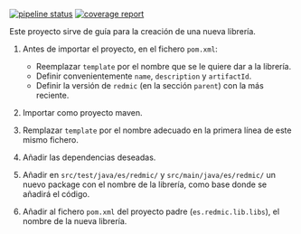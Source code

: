[![pipeline status](https://git.redmic.net/redmic-server/template/badges/dev/pipeline.svg)](https://git.redmic.net/redmic-server/template/commits/dev) [![coverage report](https://git.redmic.net/redmic-server/template/badges/dev/coverage.svg)](https://git.redmic.net/redmic-server/template/commits/dev)

Este proyecto sirve de guía para la creación de una nueva librería.

1. Antes de importar el proyecto, en el fichero `pom.xml`:
	* Reemplazar `template` por el nombre que se le quiere dar a la librería.
	* Definir convenientemente `name`, `description` y `artifactId`.
	* Definir la versión de `redmic` (en la sección `parent`) con la más reciente.

2. Importar como proyecto maven.

3. Remplazar `template` por el nombre adecuado en la primera línea de este mismo fichero.

4. Añadir las dependencias deseadas.

5. Añadir en `src/test/java/es/redmic/` y `src/main/java/es/redmic/` un nuevo package con el nombre de la librería, como base donde se añadirá el código.

6. Añadir al fichero `pom.xml` del proyecto padre (`es.redmic.lib.libs`), el nombre de la nueva librería.
